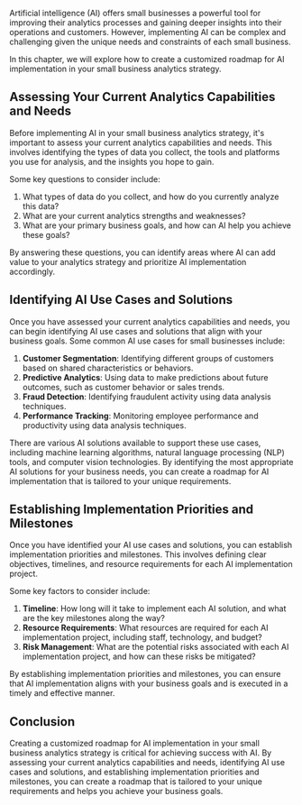 

Artificial intelligence (AI) offers small businesses a powerful tool for improving their analytics processes and gaining deeper insights into their operations and customers. However, implementing AI can be complex and challenging given the unique needs and constraints of each small business.

In this chapter, we will explore how to create a customized roadmap for AI implementation in your small business analytics strategy.

Assessing Your Current Analytics Capabilities and Needs
-------------------------------------------------------

Before implementing AI in your small business analytics strategy, it's important to assess your current analytics capabilities and needs. This involves identifying the types of data you collect, the tools and platforms you use for analysis, and the insights you hope to gain.

Some key questions to consider include:

1. What types of data do you collect, and how do you currently analyze this data?
2. What are your current analytics strengths and weaknesses?
3. What are your primary business goals, and how can AI help you achieve these goals?

By answering these questions, you can identify areas where AI can add value to your analytics strategy and prioritize AI implementation accordingly.

Identifying AI Use Cases and Solutions
--------------------------------------

Once you have assessed your current analytics capabilities and needs, you can begin identifying AI use cases and solutions that align with your business goals. Some common AI use cases for small businesses include:

1. **Customer Segmentation**: Identifying different groups of customers based on shared characteristics or behaviors.
2. **Predictive Analytics**: Using data to make predictions about future outcomes, such as customer behavior or sales trends.
3. **Fraud Detection**: Identifying fraudulent activity using data analysis techniques.
4. **Performance Tracking**: Monitoring employee performance and productivity using data analysis techniques.

There are various AI solutions available to support these use cases, including machine learning algorithms, natural language processing (NLP) tools, and computer vision technologies. By identifying the most appropriate AI solutions for your business needs, you can create a roadmap for AI implementation that is tailored to your unique requirements.

Establishing Implementation Priorities and Milestones
-----------------------------------------------------

Once you have identified your AI use cases and solutions, you can establish implementation priorities and milestones. This involves defining clear objectives, timelines, and resource requirements for each AI implementation project.

Some key factors to consider include:

1. **Timeline**: How long will it take to implement each AI solution, and what are the key milestones along the way?
2. **Resource Requirements**: What resources are required for each AI implementation project, including staff, technology, and budget?
3. **Risk Management**: What are the potential risks associated with each AI implementation project, and how can these risks be mitigated?

By establishing implementation priorities and milestones, you can ensure that AI implementation aligns with your business goals and is executed in a timely and effective manner.

Conclusion
----------

Creating a customized roadmap for AI implementation in your small business analytics strategy is critical for achieving success with AI. By assessing your current analytics capabilities and needs, identifying AI use cases and solutions, and establishing implementation priorities and milestones, you can create a roadmap that is tailored to your unique requirements and helps you achieve your business goals.
